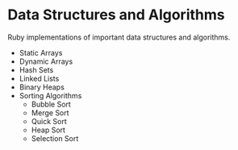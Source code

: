 # Data Structures and Algorithms
Ruby implementations of important data structures and algorithms.

* Static Arrays
* Dynamic Arrays
* Hash Sets
* Linked Lists
* Binary Heaps
* Sorting Algorithms
  * Bubble Sort
  * Merge Sort
  * Quick Sort
  * Heap Sort
  * Selection Sort
